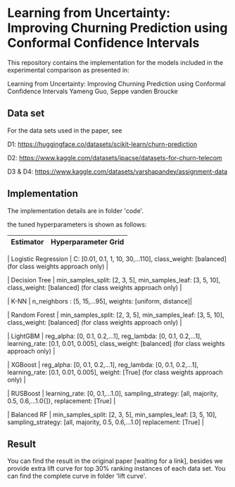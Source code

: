 # Learning from Uncertainty: Improving Churning Prediction using Conformal Confidence Intervals


This repository contains the implementation for the models included in the experimental comparison as presented in:

Learning from Uncertainty: Improving Churning Prediction using Conformal Confidence Intervals Yameng Guo, Seppe vanden Broucke

## Data set 

For the data sets used in the paper, see

D1: https://huggingface.co/datasets/scikit-learn/churn-prediction

D2: https://www.kaggle.com/datasets/jpacse/datasets-for-churn-telecom

D3 & D4: https://www.kaggle.com/datasets/varshapandey/assignment-data 

## Implementation 
The implementation details are in folder 'code'.

the tuned hyperparameters is shown as follows:

| Estimator |  Hyperparameter Grid |
| --- | --- |

| Logistic Regression  |  C: [0.01, 0.1, 1, 10, 30,...110], class_weight: [balanced] (for class weights approach only)  | 
        
| Decision Tree   |  min_samples_split: [2, 3, 5], min_samples_leaf: [3, 5, 10], class_weight: [balanced] (for class weights approach only) | 

| K-NN |  n_neighbors : [5, 15,...95],  weights: [uniform, distance]| 

| Random Forest   |  min_samples_split: [2, 3, 5], min_samples_leaf: [3, 5, 10], class_weight: [balanced] (for class weights approach only) | 

| LightGBM   |  reg_alpha: [0, 0.1, 0.2,...1], reg_lambda: [0, 0.1, 0.2,...1], learning_rate: [0.1, 0.01, 0.005], class_weight: [balanced] (for class weights approach only)  | 

| XGBoost    |  reg_alpha: [0, 0.1, 0.2,...1],  reg_lambda: [0, 0.1, 0.2,...1], learning_rate: [0.1, 0.01, 0.005], weight: [True] (for class weights approach only) | 

| RUSBoost    |  learning_rate: [0, 0.1,...1.0], sampling_strategy: [all, majority, 0.5, 0.6,...1.0{]}, replacement: [True] | 

| Balanced RF  |  min_samples_split: [2, 3, 5], min_samples_leaf: [3, 5, 10], sampling_strategy: [all, majority, 0.5, 0.6,...1.0] replacement: [True] | 


## Result
You can find the result in the original paper [waiting for a link], besides we provide extra lift curve for top 30% ranking instances of each data set. You can find the complete curve in folder 'lift curve'.

